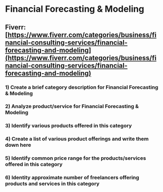 # Financial Forecasting & Modeling
## Fiverr: [https://www.fiverr.com/categories/business/financial-consulting-services/financial-forecasting-and-modeling](https://www.fiverr.com/categories/business/financial-consulting-services/financial-forecasting-and-modeling)
### 1) Create a brief category description for Financial Forecasting & Modeling
### 2) Analyze product/service for Financial Forecasting & Modeling
### 3) Identify various products offered in this category
### 4) Create a list of various product offerings and write them down here
### 5) Identify common price range for the products/services offered in this category
### 6) Identity approximate number of freelancers offering products and services in this category
